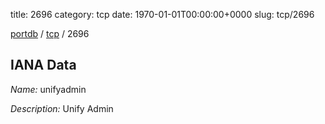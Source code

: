 title: 2696
category: tcp
date: 1970-01-01T00:00:00+0000
slug: tcp/2696

[portdb](/) / [tcp](/category/tcp.html) / 2696


## IANA Data

_Name:_ unifyadmin

_Description:_ Unify Admin

